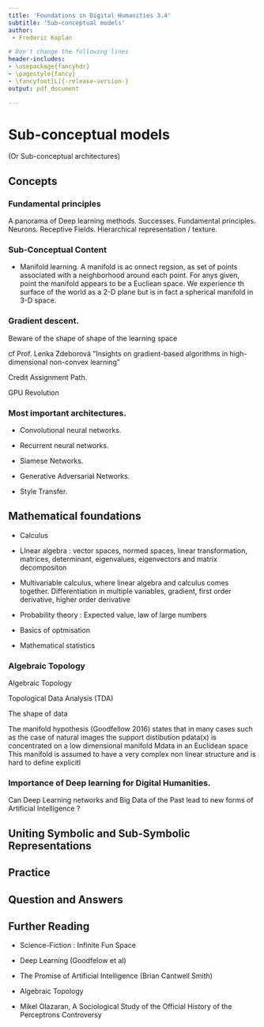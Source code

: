 ```yaml
---
title: 'Foundations in Digital Humanities 3.4'
subtitle: 'Sub-conceptual models'
author:
 - Frederic Kaplan

# Don't change the following lines
header-includes:
- \usepackage{fancyhdr}
- \pagestyle{fancy}
- \fancyfoot[L]{-release-version-}
output: pdf_document

---
```


# Sub-conceptual models

(Or Sub-conceptual architectures)

## Concepts

### Fundamental principles

A panorama of Deep learning methods. Successes. Fundamental principles. Neurons. Receptive Fields. Hierarchical representation / texture.

### Sub-Conceptual Content

- Manifold learning. A manifold is ac onnect regsion, as set of points associated with a neighborhood around each point. For anys given, point the manifold appears to be a Eucliean space. We experience th surface of the world as a 2-D plane but is in fact a spherical manifold in 3-D space. 

###  Gradient descent. 

Beware of the shape of shape of the learning space

cf Prof. Lenka Zdeborová  "Insights on gradient-based algorithms in high-dimensional non-convex learning"

Credit Assignment Path. 



GPU Revolution 

### Most important architectures. 

- Convolutional neural networks. 

- Recurrent neural networks. 

- Siamese Networks. 

- Generative Adversarial Networks. 

- Style Transfer. 

  

## Mathematical foundations

- Calculus

- LInear algebra : vector spaces, normed spaces, linear transformation, matrices, determinant, eigenvalues, eigenvectors and matrix decompositon

- Multivariable calculus, where linear algebra and calculus comes together. Differentiation in multiple variables, gradient, first order derivative, higher order derivative

- Probability theory : Expected value, law of large numbers

- Basics of optmisation

- Mathematical statistics

   

### Algebraic Topology

Algebraic Topology 

Topological Data Analysis (TDA)

The shape of data

The manifold hypothesis (Goodfellow 2016) states that in many cases such as the case of natural images the support distibution pdata(x) is concentrated on a low dimensional manifold Mdata in an Euclidean space 
This manifold is assumed to have a very complex non linear structure and is hard to define explicitl

### Importance of Deep learning for Digital Humanities. 

 Can Deep Learning networks and Big Data of the Past lead to new forms of Artificial Intelligence ?

## Uniting Symbolic and Sub-Symbolic Representations

## Practice

## Question and Answers 



## Further Reading

- Science-Fiction : Infinite Fun Space

- Deep Learning (Goodfelow et al)

- The Promise of Artificial Intelligence (Brian Cantwell Smith)

- Algebraic Topology

- Mikel Olazaran, A Sociological Study of the Official History of the Perceptrons Controversy

  
